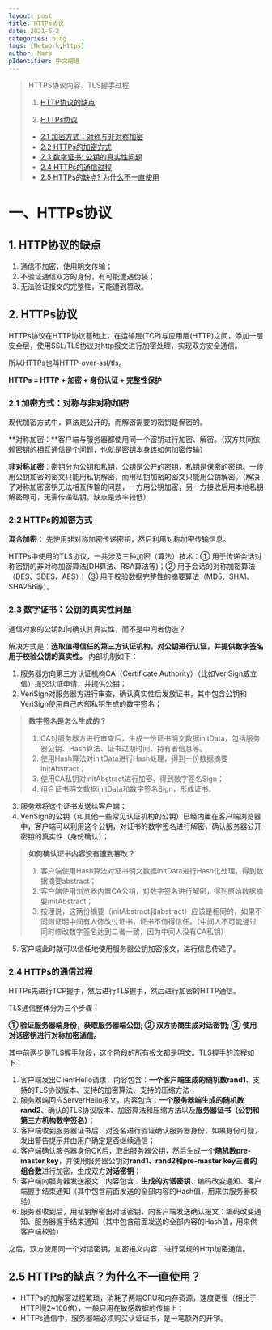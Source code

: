 ```yaml
---
layout: post
title: HTTPs协议
date: 2021-5-2
categories: blog
tags: [Network,Https]
author: Mars
pIdentifier: 中文缩进
---
```


> HTTPS协议内容、TLS握手过程
>
> 1. [HTTP协议的缺点](#1-http协议的缺点)
>
> 2. [HTTPs协议](#2-https协议)
> - [2.1 加密方式：对称与非对称加密](#21-加密方式对称与非对称加密)
> - [2.2 HTTPs的加密方式](#22-https的加密方式) 
> - [2.3 数字证书: 公钥的真实性问题](#23-数字证书公钥的真实性问题)
> - [2.4 HTTPs的通信过程](#24-https的通信过程)
> - [2.5 HTTPs的缺点? 为什么不一直使用](#25-https的缺点为什么不一直使用)

# 一、HTTPs协议
## 1. HTTP协议的缺点

1. 通信不加密，使用明文传输；
2. 不验证通信双方的身份，有可能遭遇伪装；
3. 无法验证报文的完整性，可能遭到篡改。

## 2. HTTPs协议

HTTPs协议在HTTP协议基础上，在运输层(TCP)与应用层(HTTP)之间，添加一层安全层，使用SSL/TLS协议对http报文进行加密处理，实现双方安全通信。

所以HTTPs也叫HTTP-over-ssl/tls。

**HTTPs = HTTP + 加密 + 身份认证 + 完整性保护** 

### 2.1 加密方式：对称与非对称加密

现代加密方式中，算法是公开的，而解密需要的密钥是保密的。

**对称加密：**客户端与服务器都使用同一个密钥进行加密、解密。（双方共同依赖密钥的相互通信是个问题，也就是密钥本身该如何加密传输）

**非对称加密**：密钥分为公钥和私钥，公钥是公开的密钥，私钥是保密的密钥。一段用公钥加密的密文只能用私钥解密，而用私钥加密的密文只能用公钥解密。（解决了对称加密密钥无法相互传输的问题，一方用公钥加密，另一方接收后用本地私钥解密即可，无需传递私钥。缺点是效率较低）

### 2.2 HTTPs的加密方式

**混合加密：** 先使用非对称加密传递密钥，然后利用对称加密传输信息。

HTTPs中使用的TLS协议，一共涉及三种加密（算法）技术：① 用于传递会话对称密钥的非对称加密算法(DH算法、RSA算法等)；② 用于会话的对称加密算法（DES、3DES、AES）； ③ 用于校验数据完整性的摘要算法（MD5、SHA1、SHA256等）。

### 2.3 数字证书：公钥的真实性问题

通信对象的公钥如何确认其真实性，而不是中间者伪造？

解决方式是：**选取值得信任的第三方认证机构，对公钥进行认证，并提供数字签名用于校验公钥的真实性。** 内部机制如下：

1. 服务器方向第三方认证机构CA（Certificate Authority）（比如VeriSign威立信）提交认证申请，并提供公钥；
2. VeriSign对服务器方进行审查，确认真实性后发放证书，其中包含公钥和VeriSign使用自己内部私钥生成的数字签名；
> **数字签名是怎么生成的？**
> 
> 1. CA对服务器方进行审查后，生成一份证书明文数据initData，包括服务器公钥、Hash算法、证书过期时间、持有者信息等。
> 2. 使用Hash算法对initData进行Hash处理，得到一份数据摘要initAbstract；
> 3. 使用CA私钥对initAbstract进行加密，得到数字签名Sign；
> 4. 组合证书明文数据initData和数字签名Sign，形成证书。
3. 服务器将这个证书发送给客户端；
4. VeriSign的公钥（和其他一些常见认证机构的公钥）已经内置在客户端浏览器中，客户端可以利用这个公钥，对证书的数字签名进行解密，确认服务器公开密钥的真实性（身份确认）；
> **如何确认证书内容没有遭到篡改？**
> 
> 1. 客户端使用Hash算法对证书明文数据initData进行Hash化处理，得到数据摘要abstract；
> 2. 客户端使用浏览器内置CA公钥，对数字签名进行解密，得到原始数据摘要initAbstract；
> 3. 按理说，这两份摘要（initAbstract和abstract）应该是相同的，如果不同则证明中间有人修改过证书，证书不值得信任。（中间人不可能通过同时修改数字签名达到二者一致，因为中间人没有CA私钥）
5. 客户端此时就可以信任地使用服务器公钥加密报文，进行信息传递了。

### 2.4 HTTPs的通信过程

HTTPs先进行TCP握手，然后进行TLS握手，然后进行加密的HTTP通信。

TLS通信整体分为三个步骤：

<b>
① 验证服务器端身份，获取服务器端公钥;
② 双方协商生成对话密钥;
③ 使用对话密钥进行对称加密通信。</b>

其中前两步是TLS握手阶段，这个阶段的所有报文都是明文。TLS握手的流程如下：

1. 客户端发出ClientHello请求，内容包含：**一个客户端生成的随机数rand1**、支持的TLS协议版本、支持的加密算法、支持的压缩方法；
2. 服务器端回应ServerHello报文，内容包含：**一个服务器端生成的随机数rand2**、确认的TLS协议版本、加密算法和压缩方法以及**服务器证书（公钥和第三方机构数字签名）**；
3. 客户端收到服务器证书后，对签名进行验证确认服务器身份，如果身份可疑，发出警告提示并由用户确定是否继续通信；
4. 客户端确认服务器身份OK后，取出服务器公钥，然后生成一个**随机数pre-master key**，并使用服务器公钥对**rand1、rand2和pre-master key三者的组合数**进行加密，生成双方**对话密钥**；
5. 客户端向服务器发送报文，内容包含：**生成的对话密钥**、编码改变通知、客户端握手结束通知（其中包含前面发送的全部内容的Hash值，用来供服务器校验）
6. 服务器收到后，用私钥解密出对话密钥，向客户端发送确认报文：编码改变通知、服务器握手结束通知（其中包含前面发送的全部内容的Hash值，用来供客户端校验）

之后，双方使用同一个对话密钥，加密报文内容，进行常规的Http加密通信。

## 2.5 HTTPs的缺点？为什么不一直使用？

- HTTPs的加解密过程繁琐，消耗了两端CPU和内存资源，速度更慢（相比于HTTP慢2~100倍），一般只用在敏感数据的传输上；
- HTTPs通信中，服务器端必须购买认证证书，是一笔额外的开销。
